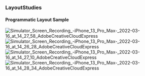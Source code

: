 ### LayoutStudies

#### Programmatic Layout Sample

![Simulator_Screen_Recording_-_iPhone_13_Pro_Max_-_2022-03-16_at_14_27_58_AdobeCreativeCloudExpress](https://user-images.githubusercontent.com/49749125/158581327-2e614544-810b-4067-bac9-e673d94e4b3c.gif)
![Simulator_Screen_Recording_-_iPhone_13_Pro_Max_-_2022-03-16_at_14_26_28_AdobeCreativeCloudExpress](https://user-images.githubusercontent.com/49749125/158581312-5ca831fa-9a0c-4687-b418-e8b2301337c7.gif)
![Simulator_Screen_Recording_-_iPhone_13_Pro_Max_-_2022-03-16_at_14_27_10_AdobeCreativeCloudExpress](https://user-images.githubusercontent.com/49749125/158581322-9cb7b65d-4e3f-4a74-a808-324a34772951.gif)
![Simulator_Screen_Recording_-_iPhone_13_Pro_Max_-_2022-03-16_at_14_28_34_AdobeCreativeCloudExpress](https://user-images.githubusercontent.com/49749125/158581332-7e0ffc81-aa35-44c3-928b-f24fa765bac9.gif)

